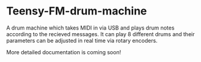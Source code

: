 # Teensy-FM-drum-machine

A drum machine which takes MIDI in via USB and plays drum notes according to the recieved messages. 
It can play 8 different drums and their parameters can be adjusted in real time via rotary encoders.

More detailed documentation is coming soon!
